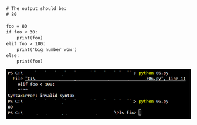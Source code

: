 
```
# The output should be:
# 80

foo = 80
if foo < 30:
	print(foo)
elif foo > 100:
	print('big number wow')
else:
	print(foo)
```

![plsfix06](https://github.com/techgrounds/techgrounds-EligioPessoa/blob/main/00_includes/plsfix06.png)
